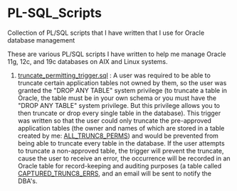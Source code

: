 # PL-SQL_Scripts
Collection of PL/SQL scripts that I have written that I use for Oracle database management 

These are various PL/SQL scripts I have written to help me manage Oracle 11g, 12c, and 19c databases on AIX and Linux systems.

1. [truncate_permitting_trigger.sql](/triggers/truncate_permitting_trigger/truncate_permitting_trigger.sql) : A user was required to be able to truncate certain application tables not owned by them, so the user was granted the "DROP ANY TABLE" system privilege (to truncate a table in Oracle, the table must be in your own schema or you must have the "DROP ANY TABLE" system privilege. But this privilege allows you to then truncate or drop every single table in the database). This trigger was written so that the user could only truncate the pre-approved application tables (the owner and names of which are stored in a table created by me: [ALL_TRUNC8_PERMS](/triggers/truncate_permitting_trigger/ALL_TRUNC8_PERMS.sql)) and would be prevented from being able to truncate every table in the database. If the user attempts to truncate a non-approved table, the trigger will prevent the truncate, cause the user to receive an error, the occurrence will be recorded in an Oracle table for record-keeping and auditing purposes (a table called [CAPTURED_TRUNC8_ERRS](/triggers/truncate_permitting_trigger/CAPTURED_TRUNC8_ERRS.sql), and an email will be sent to notify the DBA's.     
